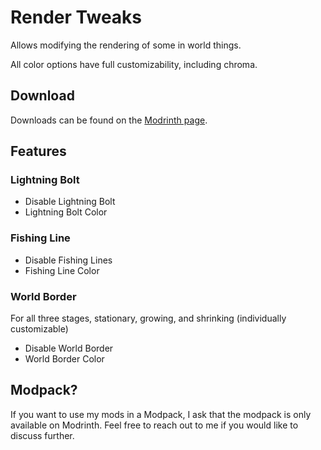 # Render Tweaks

Allows modifying the rendering of some in world things.

All color options have full customizability, including chroma.

## Download

Downloads can be found on the [Modrinth page](https://modrinth.com/mod/rendertweaks).

## Features

### Lightning Bolt

- Disable Lightning Bolt
- Lightning Bolt Color

### Fishing Line

- Disable Fishing Lines
- Fishing Line Color

### World Border 

For all three stages, stationary, growing, and shrinking (individually customizable)
- Disable World Border
- World Border Color

## Modpack?

If you want to use my mods in a Modpack, I ask that the modpack is only available on Modrinth. Feel free to reach out to me if you would like to discuss further.
